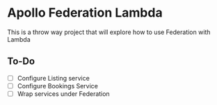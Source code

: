 # Apollo Federation Lambda

This is a throw way project that will explore how to use Federation with Lambda

## To-Do

- [ ] Configure Listing service
- [ ] Configure Bookings Service
- [ ] Wrap services under Federation

